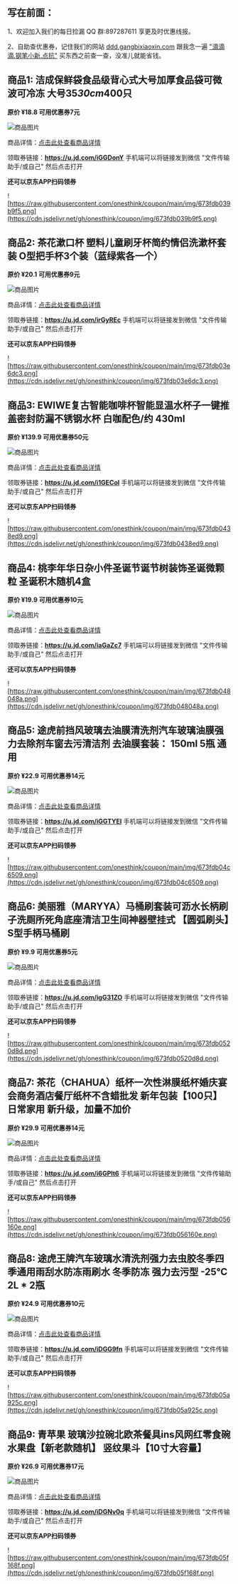 ## 写在前面：

1、欢迎加入我们的每日捡漏 QQ 群:897287611 享更及时优惠线报。

2、自助查优惠券，记住我们的网站 [ddd.gangbixiaoxin.com](https://ddd.gangbixiaoxin.com) 跟我念一遍 ["滴滴滴.钢笔小新.点抗"](https://ddd.gangbixiaoxin.com) 买东西之前查一查，没准儿就能省钱。

## 商品1: 洁成保鲜袋食品级背心式大号加厚食品袋可微波可冷冻 大号35*30cm*400只

**原价 ¥18.8 可用优惠券7元**

![商品图片](http://img14.360buyimg.com/n1/jfs/t1/163665/10/45548/89969/66f3ab60F94325c25/c9c6391694782f36.jpg)

商品详情：[点击此处查看商品详情](https://union-click.jd.com/jdc?e=1003156031&amp;p=JF8BAdkJK1olXwIGU1ZVC08fAF8IGlodWAcKVFZbCEseBV9MRANLAjZbERscSkAJHTRQRA1CCVkdDwtCWhVLHTdNTwcKBENeCVAfUg8bRRZ-bjAcXHhKACJbfQ1Kdj9SXDIUKE5FOlwNSkJuShVtWyBIAwRrITwcDFxXDxtxaz5sPnFGIicpWD9eYCh-cglNOWJ-Ej4FUi51Sm5OeBBmLmFbKBcpQEtnYW5oWy93B29gHTobaElBYA9SaAxhJFRlIBc-Tz9ucwtzfCcTOE5hIjkCViNFZRNteyhhVGVKPy0peyMQdDBgci92XA50PS0rfC9rCgxAYCx2PnYEIFwhYTJlYCh8GStwKV8CESo0eC1sY3sKbk8XKDZxPSAHVSBcCg1fYRhHKnZjPB4Ja0NRD2M4GmsWXAYFXVhaDkISM18IG2tUMwAEXFpaDXsWM28OGVgWXw8DU1pdC0wnA2cPK4y45dOI5YvVsZ-Ji7ixvI6c4dKc3G5tOEgnA24JGVsRWgcAVG5tCEgnAF9WdVpGWwUAVgpdZhcVQW9NQgsTMwMLUl1dD0ISM20JGlkXbTYyEicrfSAeAhFATycTKEBfIQ4HTyIWdidPdVlFHw97HSQ4SDBKXW1hbjlUWTYCZA)

领取券链接：**https://u.jd.com/iGGDonY** 手机端可以将链接发到微信 "文件传输助手/或自己" 然后点击打开

**还可以京东APP扫码领券**

![https://raw.githubusercontent.com/onesthink/coupon/main/img/673fdb039b9f5.png](https://cdn.jsdelivr.net/gh/onesthink/coupon/img/673fdb039b9f5.png)

## 商品2: 茶花漱口杯 塑料儿童刷牙杯简约情侣洗漱杯套装 O型把手杯3个装（蓝绿紫各一个）

**原价 ¥20.1 可用优惠券9元**

![商品图片](http://img14.360buyimg.com/n1/jfs/t1/84330/1/25829/39881/66c582c2Ff65a4cf8/c07829ea42434388.jpg)

商品详情：[点击此处查看商品详情](https://union-click.jd.com/jdc?e=1003156031&amp;p=JF8BAdkJK1olXwIGUl9YCUkXB18IGlsVXwECUFdfD0wXC19MRANLAjZbERscSkAJHTRQRA1CCVkdDwtCWhVLHTdNTwcKBENeCVAfUg8baDpzYzMXAVFXMSMWdw9xVBUBXiFKCkdnOlwidEtCSh1yGCIQLn56PF4-clxXDxtxazliPm1cICc5WzxefDF8YgFNOWJiEj0_Uit1ShtObD5lOWFYPBc9ektuYSZwWyxNB1VgHS4bfzJNZhZ8eAxhJFRlIBc2SDx-cw1zfCcTOE5hIjkCViNFZRB4bxJTVXEAIykpaw0fdA10ci9MOlliJiI-aBFCXwxhZCliKXVCNzw6cShfYCh8GStwKV9pFClfXi1sY3sKbk8XKDZ3FDkWbhdWXApLSzxsOmJ9CA46fQJ3D2M4GmsWXAYFXVhaDkISM18IG2tUMwYGUldaDnsWM28OGVgWXw8DU1lbDEgnA2cPK4y45dOI5YvVsZ-Ji7ixvI6c4dKc3G5tOEgnA24JGVsRWgcAVG5tCEgnAF9WdVpGWgMLVF5ZZhcVQW9NQwBOMwMEUlpUCEoXM20JGlkXbTYyPwsmcCMVXzhdfiZeIkJkAyRUTTFIVC5tdVlqIQZXHSwnCzIScBdwc1t2JzYCZA)

领取券链接：**https://u.jd.com/irGyREc** 手机端可以将链接发到微信 "文件传输助手/或自己" 然后点击打开

**还可以京东APP扫码领券**

![https://raw.githubusercontent.com/onesthink/coupon/main/img/673fdb03e6dc3.png](https://cdn.jsdelivr.net/gh/onesthink/coupon/img/673fdb03e6dc3.png)

## 商品3: EWIWE复古智能咖啡杯智能显温水杯子一键推盖密封防漏不锈钢水杯 白咖配色/约 430ml

**原价 ¥139.9 可用优惠券50元**

![商品图片](http://img14.360buyimg.com/n1/jfs/t1/134505/34/48187/107220/66fa5436F862077de/157a8627b9c07382.jpg)

商品详情：[点击此处查看商品详情](https://union-click.jd.com/jdc?e=1003156031&amp;p=JF8BAdMJK1olXwQBXVlcCkwUC18IGlodXgYBVFZfCEIXAl9MRANLAjZbERscSkAJHTRQRA1CCVkdDwtCWhVLHTdNTwcKBENeCVAfUg8bd2t4RhJGCVtZVAghYTMTahYAUD0cXQQFOlw8eAsTcTZwXgx-GnsHMwk7dlxXDxtxaz5sPlNFIFwpWDxeYDN8YitNOWVyEigvUil1SgdObz5mKmFbKBc-aktlYSZOWy93AHVgVS4bfElzUxtrZAxhJFRlIBc2Sz9-ZwtzfCcTOE5hIjkCViNFZRNqbD9lWGUAMA0-ayBXYAZgcix2XVp0JiY6awJ_BRlxbztiBGYENCwifzJ1YDN-ciNyKnVpFCo0XhMnSCcISC1JFU9nFyggdTllcDwIXwxwCwoOZF9tC0oXBGYOHF0cWDYyVF5tSSUXAGoPH1gRWDYDZF5bCkgUAWYJHF0dXwYyVFZaOJy6u7qCqo6d5NKc3Inkr56ev7uWk2slbQUyVF9cCksTBG4KG2slXQUyV24DZkpEBW0IHlwWM1oAFl4YUx1DbWoOHFgSWwMEZFxcCUkVM184b19lAE9RAAMGCB1rahcMciIdFmALVFxaZkl2cy8MaQJtGFFpEyNYbxxxfV8IKw)

领取券链接：**https://u.jd.com/i1GECol** 手机端可以将链接发到微信 "文件传输助手/或自己" 然后点击打开

**还可以京东APP扫码领券**

![https://raw.githubusercontent.com/onesthink/coupon/main/img/673fdb0438ed9.png](https://cdn.jsdelivr.net/gh/onesthink/coupon/img/673fdb0438ed9.png)

## 商品4: 桃李年华日杂小件圣诞节诞节树装饰圣诞微颗粒 圣诞积木随机4盒

**原价 ¥19.9 可用优惠券10元**

![商品图片](http://img14.360buyimg.com/n1/jfs/t1/235004/34/27916/93570/673ae8f6Fa297f8b7/4fba3cf759d37d9c.png)

商品详情：[点击此处查看商品详情](https://union-click.jd.com/jdc?e=1003156031&amp;p=JF8BAdsJK1olXwIDVltUCE4XBF8IGlsWWQ8BV1hcC00WA19MRANLAjZbERscSkAJHTRQRA1CCVkdDwtCWhVLHTdNTwcKBENeCVAfUg8bcQhvR1JyB1hLNDhVSE98UzdJTVN2LV9SOlwrcQxwByZWZTpSAFBpLlkZclxXDxtxazliBHVeIFwlbDxkVi58ci9NOWJiEikVUht1Sh9ObD5lO2FbLBc9UEp0YW58Wy9nAHZgHS4bfCJvYQxSZAxhJFRlIAc2VjxuVQpzfCcTOE5hIjkCViNFZRNhbz9lW3EADjg-QTsSdQZacjtMIkZ0PTkufChCRxh6cwhhFHVDNCchbj9lYCh8GStwKmVxCCkkdC9sY3sKbk8XKDZ8UisEWDFTXw9RUxtiNHEYDi00SR5nD2M4GmsWXAYFXVhaDkISM18IG2tUMwYFXVtVCkMSM244G10XXgUAXV9aAEwfBl8IE1wliqu6gdTs3cOu1_GAzOKyiI--gMDVOHsnAF8IGloXXQIFVVxdOHsXAF8LKwV7XFUEV15ZDxx5X21KGx5PGAZsUVdbD04TA2Y4GVoUXwQyZG4vbyxLCghSRRJ1Ow5CUDUNUApBCwx4Qgt7X3B7EzlZQRVpYihVTTBvWkJ4ZF5t)

领取券链接：**https://u.jd.com/iaGaZc7** 手机端可以将链接发到微信 "文件传输助手/或自己" 然后点击打开

**还可以京东APP扫码领券**

![https://raw.githubusercontent.com/onesthink/coupon/main/img/673fdb048048a.png](https://cdn.jsdelivr.net/gh/onesthink/coupon/img/673fdb048048a.png)

## 商品5: 途虎前挡风玻璃去油膜清洗剂汽车玻璃油膜强力去除剂车窗去污清洁剂 去油膜套装： 150ml 5瓶 通用

**原价 ¥22.9 可用优惠券14元**

![商品图片](http://img14.360buyimg.com/n1/jfs/t1/107102/29/52491/100749/66ec0b68F16ef7b30/5474425142afcdb1.jpg)

商品详情：[点击此处查看商品详情](https://union-click.jd.com/jdc?e=1003156031&amp;p=JF8BAdkJK1olXwIGUFpaCUkRBF8IGlsVWwMHV1xZCkgVAV9MRANLAjZbERscSkAJHTRQRA1CCVkdDwtCWhVLHTdNTwcKBENeCVAfUg8bRBNrWitLWHsCUhYYayxlVxFgUg59GVAGOlxbCiBrejpsTQtPXABwIBkAfFxXDxtxazliPn1CIzclaD90aC18RCdNOWJ2EikvVT11Aj1OeC5lOmFbEhc-akpwYW50Wy1nAHBgVSIbfzl_ZRhrTgxhJFRlIwcITD9-cwlzfCcTOE5hIjkCViNFZRNrbBJtWHJwIDk-UiBQdCdgciJmCEV0LQQ9fxFrBQxhfzliBEAHIiclaCt1YCh8YitzKl9xECpfdCJsY3sKbk8XKDZLNjctYU5_Zg9QRyRONGVSITdDez13D2M4GmsWXAYFXVhaDkISM18IG2tUMwUCVFheCnsWM28OGVgWXw8DUl5cCU0nA2cPK4y45dOI5YvVsZ-Ji7ixvI6c4dKc3G5tOEgnA24JGVsRWgcAVG5tCEgnAF9WdVpGWgNWVVwNZhcVQW9NRh5XMwMEUl5dCEoeM20JGlkXbTYyEyI-STtJBhIIHRNQPmFwACA1QR5_RzkMdVkTX21-LQs5XhtNAml6bxxIKTYCZA)

领取券链接：**https://u.jd.com/iGGTYEI** 手机端可以将链接发到微信 "文件传输助手/或自己" 然后点击打开

**还可以京东APP扫码领券**

![https://raw.githubusercontent.com/onesthink/coupon/main/img/673fdb04c6509.png](https://cdn.jsdelivr.net/gh/onesthink/coupon/img/673fdb04c6509.png)

## 商品6: 美丽雅（MARYYA）马桶刷套装可沥水长柄刷子洗厕所死角底座清洁卫生间神器壁挂式 【圆弧刷头】S型手柄马桶刷

**原价 ¥9.9 可用优惠券5元**

![商品图片](http://img14.360buyimg.com/n1/jfs/t1/188829/35/49763/40725/671f6e85Fdecf0e5d/17aa4e6815fdec2f.jpg)

商品详情：[点击此处查看商品详情](https://union-click.jd.com/jdc?e=1003156031&amp;p=JF8BAd0JK1olXwIGXV5dC0MTAl8IGlsWXgEDUVZVDEwWBF9MRANLAjZbERscSkAJHTRQRA1CCVkdDwtCWhVLHTdNTwcKBENeCVAfUg8bXShpaC18Kl1yVRcISj1FSiRhYF1rWgRJOlweTRlQXjh0Qw5yK19nVA41UFxXDxtxazliBFNcIDc9WDJ0cDF8cjNNOWV-Eig_Uix1Ag9ObC5mKmFbEhc9ekpyYW58WzhnB2FgHT4bayJFZhhSTgxhJFRmIy0qSTxuazxzfCcTOE5hIjkCViNFZRB6bxJxSQV1ICcPaCh0Amp_cjN8PXJxCCg0fChgWgxIbAR1OGVbMwI-cTBgdA1rXC9sLWJ2Nz0YfiJNZhRoD1lgSQR3ZDctDRFnRxloeSMPGX1CKVogUS9cdg8EF2sUbQUDVFlUDkwRCmo4K1sVbUdsVFxdDEITBG84GmsVWwQBV1xUCU0QAGkMK1sdWjbV-eaIgvrCi9bchdPC5KHX3eKJlsMnM18LK1sUXAQCUFlcCksnM28LK1glA2gDB14KWBwSAwFUGRkVGEdFHTBYAUwSAGkBG2sXXAcAVm5tOBVQYhx-cixOLQdLARwrWgJcahQOZVwXFmgAFxsPTxZAfzddfC1MOAZSPAZtCHs)

领取券链接：**https://u.jd.com/igG31ZO** 手机端可以将链接发到微信 "文件传输助手/或自己" 然后点击打开

**还可以京东APP扫码领券**

![https://raw.githubusercontent.com/onesthink/coupon/main/img/673fdb0520d8d.png](https://cdn.jsdelivr.net/gh/onesthink/coupon/img/673fdb0520d8d.png)

## 商品7: 茶花（CHAHUA）纸杯一次性淋膜纸杯婚庆宴会商务酒店餐厅纸杯不含蜡批发 新年包装【100只】日常家用 新升级，加量不加价

**原价 ¥29.9 可用优惠券14元**

![商品图片](http://img14.360buyimg.com/n1/jfs/t1/157301/31/42181/161777/665533f4F1949a07a/03cdedacba91e796.jpg)

商品详情：[点击此处查看商品详情](https://union-click.jd.com/jdc?e=1003156031&amp;p=JF8BAdEJK1olXwIGU1lbD04XB18IGlsUWQcDVlZUAUMVAl9MRANLAjZbERscSkAJHTRQRA1CCVkdDwtCWhVLHTdNTwcKBENeCVAfUg8bfw19UhpVPmdJJy4Uek1KZypcWxlRC0dlOlwgYyt1QgZvUwlWAFNRMDocTlxXDxtxazliLnVGIDchWDJkAzB8RCtNOWJ2Ej4FUi91ShdObC5lO2FYNBcpUEtkYW5aWy93B2RgHTobfDlwcxZseAxhJFRlIAc-Szx-awZzfCcTOE5hIjkCViNFZRNoeyh-HHJdCS0pbDhTY214cjthKlp0LS49fBIXQxhQfCt1B3FDIwE9YTJlYDN-ciN8Kk9lEypfeBMnAxJyQBpTBE9nMhYiTypBdTdDaChdLQoOZF9tC0oXBGYOHF0cWDYyVF5tSSURB2gAGFIlXDYCUlxeC0keAmkAGFwcbQYKU26KpfPCid7dk-LBw47V7fmIgffDnec4K2sWbQYDVVxdDEwWAW84K1sWbQUyCjBcW0MXA24BHTVJX0QCERxaSyUSCmgBHV0UXjYAVV9fCnsnMxNqbhJUHWVjHy0tQTkRXgtNTxtXGVBDMzBfdSB3YS5hfBNHHltXBzo5SQ0nA18)

领取券链接：**https://u.jd.com/i6GPlt6** 手机端可以将链接发到微信 "文件传输助手/或自己" 然后点击打开

**还可以京东APP扫码领券**

![https://raw.githubusercontent.com/onesthink/coupon/main/img/673fdb056160e.png](https://cdn.jsdelivr.net/gh/onesthink/coupon/img/673fdb056160e.png)

## 商品8: 途虎王牌汽车玻璃水清洗剂强力去虫胶冬季四季通用雨刮水防冻雨刷水 冬季防冻 强力去污型 -25℃ 2L * 2瓶

**原价 ¥24.9 可用优惠券10元**

![商品图片](http://img14.360buyimg.com/n1/jfs/t1/241607/10/2334/62395/659793a5F03d58b4e/6fc1db7e0dbb6e69.jpg)

商品详情：[点击此处查看商品详情](https://union-click.jd.com/jdc?e=1003156031&amp;p=JF8BAdkJK1olXwIHUltaAE8RBl8IGlodWQcFVVdVC04eCl9MRANLAjZbERscSkAJHTRQRA1CCVkdDwtCWhVLHTdNTwcKBENeCVAfUg8bXmYKWwtzCnZHPTwHXjRiZ2pLZ1x9JHBkOlwBATYeZ2ZsTVNoBHNVDCwPa1xXDxtxaz5sPnVGI1wtWzJ0Vi9-cg1NOWVqEj4vUix1SgtObz5lP2FYIBcpekpzYW5oWztNB1ZgHTobaBNjahZ8eAxhJFRlIwcuSz8VVQZzfCcTOE5hIjkCViNFZRB_b1piGmZ7MD0keyxTdAZ4cixPLQ90Jio6awJoQxtQZz9sLm4HNFwIfjxfYCh8YgFFKXUCCCg0Wi9sY3sKbk8XKDZ2LyUbTwleUwwMaV4SCUFGLxpceDlBD2M4GmsWXAYFXVhaDkISM18IG2tUMwEHXFhaAHsWM28OGVgWXw8DXV1eDUsnA2cPK4y45dOI5YvVsZ-Ji7ixvI6c4dKc3G5tOEgnA24JGVsRWgcAVG5tCEgnAF9WdVpGWwQDVQpbZhcVQW9NXwJKMwMEUl9fAEsfM20JGlkXbTYyCVdfSBtxVB9NcjlPC3l3MFsedEx_ehludVlJVHsLMFc5XkNqWhpfQylHPjYCZA)

领取券链接：**https://u.jd.com/iDGG9fn** 手机端可以将链接发到微信 "文件传输助手/或自己" 然后点击打开

**还可以京东APP扫码领券**

![https://raw.githubusercontent.com/onesthink/coupon/main/img/673fdb05a925c.png](https://cdn.jsdelivr.net/gh/onesthink/coupon/img/673fdb05a925c.png)

## 商品9: 青苹果 玻璃沙拉碗北欧茶餐具ins风网红零食碗水果盘【新老款随机】 竖纹果斗【10寸大容量】

**原价 ¥26.9 可用优惠券17元**

![商品图片](http://img14.360buyimg.com/n1/jfs/t1/163523/8/50393/91842/673559e2Fd523ac7b/da4f461f442e5da8.jpg)

商品详情：[点击此处查看商品详情](https://union-click.jd.com/jdc?e=1003156031&amp;p=JF8BAd0JK1olXwIGUl1ZCU0WBF8IGlsWWQcGXF5UC0MUAF9MRANLAjZbERscSkAJHTRQRA1CCVkdDwtCWhVLHTdNTwcKBENeCVAfUg8bfm5eYi58FH16Fhw4ciNcdidrey1tXFBCOlwhSB8WZSR4e1lCD0F2HBUecFxXDxtxazliBHVGIycHajJkVjB8GSNNOWJQEj4VUiJ1ShtObwBlO2FbNBcrektlYSZsWztNAH9gVTYbaDlodAxBYAxhJFRlLS02Tz1-ZwxzfCcTOE5hIjkCViNFZRNhYih2H2ZKKD4-awJIdG1ScjgULkJiJjo-fChwXRlqZC12B2YWVykqChFEdzdrXC9sLWJ1DS0YfDJnYBRoD1lgSQR3ZFcbfCBqSxwJewdJJXxQKSsgVSltYTkEF2sUbQUDVFlUDkwRCmo4K1sVbUdsVF9fCU0TCmw4GmsVWwQBV1xUCUIVB2gPK1sdWjbV-eaIgvrCi9bchdPC5KHX3eKJlsMnM18LK1sUXAQCUFlcCksnM28LK1glA2gDB1hfCRhDUQFUGRkVGEFaCjBYDkwQAGkLEmsXXAcAVm5tODYWVRZ9chJuJURAMSQ1Qz5fYA9-Y1pDHWgAKB4JCS1ccw8KTAlSKU5JFyZtCHs)

领取券链接：**https://u.jd.com/iDGNv0q** 手机端可以将链接发到微信 "文件传输助手/或自己" 然后点击打开

**还可以京东APP扫码领券**

![https://raw.githubusercontent.com/onesthink/coupon/main/img/673fdb05f168f.png](https://cdn.jsdelivr.net/gh/onesthink/coupon/img/673fdb05f168f.png)

